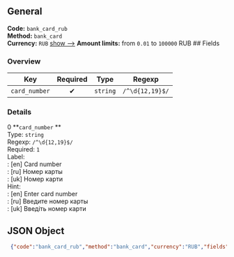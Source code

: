 ## General 
**Code:** `bank_card_rub`  
**Method:** `bank_card`  
**Currency:** `RUB` [show -->]() 
**Amount limits:** from `0.01`  to `100000`  RUB ## Fields 
### Overview 
|Key|Required|Type|Regexp| 
|:---:|:---:|:---:|:---:| 
|`card_number` |✔ |`string` |`/^\d{12,19}$/` | 
 
### Details 
0 **`card_number` **  
Type: `string`  
Regexp: `/^\d{12,19}$/`  
Required: `1`  
Label:  
: [en] Card number  
: [ru] Номер карты  
: [uk] Номер карти  
Hint:  
: [en] Enter card number  
: [ru] Введите номер карты  
: [uk] Введіть номер карти  
## JSON Object 
```json
 {"code":"bank_card_rub","method":"bank_card","currency":"RUB","fields":[{"key":"card_number","type":"string","label":{"en":"Card number","ru":"\u041d\u043e\u043c\u0435\u0440 \u043a\u0430\u0440\u0442\u044b","uk":"\u041d\u043e\u043c\u0435\u0440 \u043a\u0430\u0440\u0442\u0438"},"hint":{"en":"Enter card number","ru":"\u0412\u0432\u0435\u0434\u0438\u0442\u0435 \u043d\u043e\u043c\u0435\u0440 \u043a\u0430\u0440\u0442\u044b","uk":"\u0412\u0432\u0435\u0434\u0456\u0442\u044c \u043d\u043e\u043c\u0435\u0440 \u043a\u0430\u0440\u0442\u0438"},"regexp":"\/^\\d{12,19}$\/","required":true,"position":1,"options":{"validators":[{"name":"Luhn"}]}}],"amount_min":0.01,"amount_max":100000}```  
